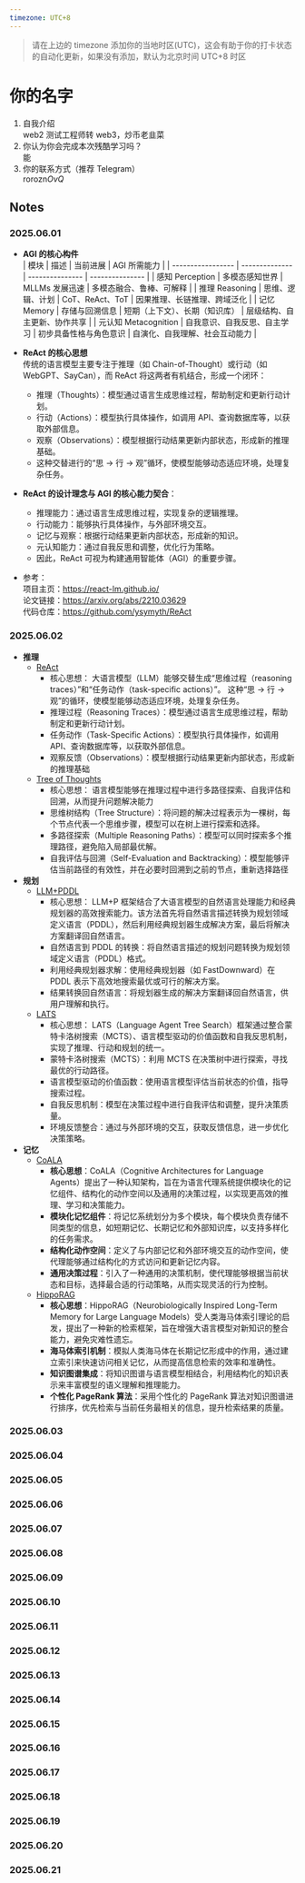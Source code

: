 ```yaml
---
timezone: UTC+8
---
```


> 请在上边的 timezone 添加你的当地时区(UTC)，这会有助于你的打卡状态的自动化更新，如果没有添加，默认为北京时间 UTC+8 时区

# 你的名字

1. 自我介绍  
   web2 测试工程师转 web3，炒币老韭菜
2. 你认为你会完成本次残酷学习吗？  
   能
3. 你的联系方式（推荐 Telegram）  
   rorozn*OvQ*

## Notes

<!-- Content_START -->

### 2025.06.01

- **AGI 的核心构件**  
  | 模块 | 描述 | 当前进展 | AGI 所需能力 |
  | ----------------- | -------------- | --------------- | --------------- |
  | 感知 Perception | 多模态感知世界 | MLLMs 发展迅速 | 多模态融合、鲁棒、可解释 |
  | 推理 Reasoning | 思维、逻辑、计划 | CoT、ReAct、ToT | 因果推理、长链推理、跨域泛化 |
  | 记忆 Memory | 存储与回溯信息 | 短期（上下文）、长期（知识库） | 层级结构、自主更新、协作共享 |
  | 元认知 Metacognition | 自我意识、自我反思、自主学习 | 初步具备性格与角色意识 | 自演化、自我理解、社会互动能力 |

- **ReAct 的核心思想**  
  传统的语言模型主要专注于推理（如 Chain-of-Thought）或行动（如 WebGPT、SayCan），而 ReAct 将这两者有机结合，形成一个闭环：
  - 推理（Thoughts）：模型通过语言生成思维过程，帮助制定和更新行动计划。
  - 行动（Actions）：模型执行具体操作，如调用 API、查询数据库等，以获取外部信息。
  - 观察（Observations）：模型根据行动结果更新内部状态，形成新的推理基础。
  - 这种交替进行的“思 → 行 → 观”循环，使模型能够动态适应环境，处理复杂任务。
- **ReAct 的设计理念与 AGI 的核心能力契合**：
  - 推理能力：通过语言生成思维过程，实现复杂的逻辑推理。
  - 行动能力：能够执行具体操作，与外部环境交互。
  - 记忆与观察：根据行动结果更新内部状态，形成新的知识。
  - 元认知能力：通过自我反思和调整，优化行为策略。
  - 因此，ReAct 可视为构建通用智能体（AGI）的重要步骤。
- 参考：  
  项目主页：https://react-lm.github.io/  
  论文链接：https://arxiv.org/abs/2210.03629  
  代码仓库：https://github.com/ysymyth/ReAct

### 2025.06.02

- **推理**
  - [ReAct](https://arxiv.org/abs/2210.03629)
    - 核心思想： 大语言模型（LLM）能够交替生成“思维过程（reasoning traces）”和“任务动作（task-specific actions）”。 这种“思 → 行 → 观”的循环，使模型能够动态适应环境，处理复杂任务。
    - 推理过程（Reasoning Traces）：模型通过语言生成思维过程，帮助制定和更新行动计划。
    - 任务动作（Task-Specific Actions）：模型执行具体操作，如调用 API、查询数据库等，以获取外部信息。
    - 观察反馈（Observations）：模型根据行动结果更新内部状态，形成新的推理基础
  - [Tree of Thoughts](https://arxiv.org/abs/2305.10601)
    - 核心思想： 语言模型能够在推理过程中进行多路径探索、自我评估和回溯，从而提升问题解决能力
    - 思维树结构（Tree Structure）：将问题的解决过程表示为一棵树，每个节点代表一个思维步骤，模型可以在树上进行探索和选择。
    - 多路径探索（Multiple Reasoning Paths）：模型可以同时探索多个推理路径，避免陷入局部最优解。
    - 自我评估与回溯（Self-Evaluation and Backtracking）：模型能够评估当前路径的有效性，并在必要时回溯到之前的节点，重新选择路径
- **规划**
  - [LLM+PDDL](https://arxiv.org/abs/2304.11477)
    - 核心思想： LLM+P 框架结合了大语言模型的自然语言处理能力和经典规划器的高效搜索能力。该方法首先将自然语言描述转换为规划领域定义语言（PDDL），然后利用经典规划器生成解决方案，最后将解决方案翻译回自然语言。
    - 自然语言到 PDDL 的转换：将自然语言描述的规划问题转换为规划领域定义语言（PDDL）格式。
    - 利用经典规划器求解：使用经典规划器（如 FastDownward）在 PDDL 表示下高效地搜索最优或可行的解决方案。
    - 结果转换回自然语言：将规划器生成的解决方案翻译回自然语言，供用户理解和执行。
  - [LATS](https://arxiv.org/abs/2310.04406)
    - 核心思想： LATS（Language Agent Tree Search）框架通过整合蒙特卡洛树搜索（MCTS）、语言模型驱动的价值函数和自我反思机制，实现了推理、行动和规划的统一。
    - 蒙特卡洛树搜索（MCTS）：利用 MCTS 在决策树中进行探索，寻找最优的行动路径。
    - 语言模型驱动的价值函数：使用语言模型评估当前状态的价值，指导搜索过程。
    - 自我反思机制：模型在决策过程中进行自我评估和调整，提升决策质量。
    - 环境反馈整合：通过与外部环境的交互，获取反馈信息，进一步优化决策策略。
- **记忆**
  - [CoALA](https://arxiv.org/abs/2309.02427)
    - **核心思想**：CoALA（Cognitive Architectures for Language Agents）提出了一种认知架构，旨在为语言代理系统提供模块化的记忆组件、结构化的动作空间以及通用的决策过程，以实现更高效的推理、学习和决策能力。
    - **模块化记忆组件**：将记忆系统划分为多个模块，每个模块负责存储不同类型的信息，如短期记忆、长期记忆和外部知识库，以支持多样化的任务需求。
    - **结构化动作空间**：定义了与内部记忆和外部环境交互的动作空间，使代理能够通过结构化的方式访问和更新记忆内容。
    - **通用决策过程**：引入了一种通用的决策机制，使代理能够根据当前状态和目标，选择最合适的行动策略，从而实现灵活的行为控制。
  - [HippoRAG](https://arxiv.org/abs/2405.14831)
    - **核心思想**：HippoRAG（Neurobiologically Inspired Long-Term Memory for Large Language Models）受人类海马体索引理论的启发，提出了一种新的检索框架，旨在增强大语言模型对新知识的整合能力，避免灾难性遗忘。
    - **海马体索引机制**：模拟人类海马体在长期记忆形成中的作用，通过建立索引来快速访问相关记忆，从而提高信息检索的效率和准确性。
    - **知识图谱集成**：将知识图谱与语言模型相结合，利用结构化的知识表示来丰富模型的语义理解和推理能力。
    - **个性化 PageRank 算法**：采用个性化的 PageRank 算法对知识图谱进行排序，优先检索与当前任务最相关的信息，提升检索结果的质量。

### 2025.06.03

### 2025.06.04

### 2025.06.05

### 2025.06.06

### 2025.06.07

### 2025.06.08

### 2025.06.09

### 2025.06.10

### 2025.06.11

### 2025.06.12

### 2025.06.13

### 2025.06.14

### 2025.06.15

### 2025.06.16

### 2025.06.17

### 2025.06.18

### 2025.06.19

### 2025.06.20

### 2025.06.21

<!-- Content_END -->

